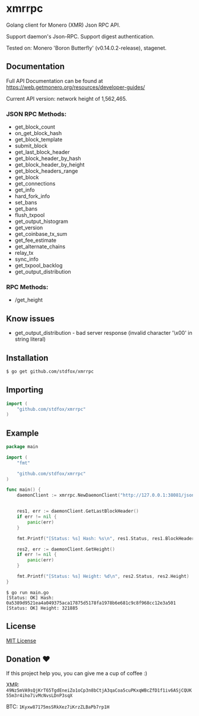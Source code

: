 # xmrrpc
Golang client for Monero (XMR) Json RPC API.

Support daemon's Json-RPC. Support digest authentication.

Tested on: Monero 'Boron Butterfly' (v0.14.0.2-release), stagenet.

## Documentation
Full API Documentation can be found at https://web.getmonero.org/resources/developer-guides/

Current API version: network height of 1,562,465.

### JSON RPC Methods:
- get_block_count
- on_get_block_hash
- get_block_template
- submit_block
- get_last_block_header
- get_block_header_by_hash
- get_block_header_by_height
- get_block_headers_range
- get_block
- get_connections
- get_info
- hard_fork_info
- set_bans
- get_bans
- flush_txpool
- get_output_histogram
- get_version
- get_coinbase_tx_sum
- get_fee_estimate
- get_alternate_chains
- relay_tx
- sync_info
- get_txpool_backlog
- get_output_distribution

### RPC Methods:
- /get_height

## Know issues
- get_output_distribution - bad server response (invalid character '\x00' in string literal)

## Installation
```bash
$ go get github.com/stdfox/xmrrpc
```

## Importing
```go
import (
    "github.com/stdfox/xmrrpc"
)
```

## Example
```go
package main

import (
	"fmt"

	"github.com/stdfox/xmrrpc"
)

func main() {
	daemonClient := xmrrpc.NewDaemonClient("http://127.0.0.1:38081/json_rpc", "username", "password")


	res1, err := daemonClient.GetLastBlockHeader()
	if err != nil {
		panic(err)
	}

	fmt.Printf("[Status: %s] Hash: %s\n", res1.Status, res1.BlockHeader.Hash)

	res2, err := daemonClient.GetHeight()
	if err != nil {
		panic(err)
	}

	fmt.Printf("[Status: %s] Height: %d\n", res2.Status, res2.Height)
}
```
```shell
$ go run main.go
[Status: OK] Hash: 0a5389d9521ea4a049375aca17875d5178fa1978b6e681c9c8f968cc12e3a501
[Status: OK] Height: 321885
```

## License
[MIT License](https://github.com/stdfox/xmrrpc/blob/master/LICENSE.md)

## Donation ❤
If this project help you, you can give me a cup of coffee :)

XMR: `49Nz5mVA9sQjKrT65TgdEneiZo1oCp3n8bCtjA3qaCoa5cuPKxqWBcZfD1f1iv6ASjCQUK55m3r4iho7ivMcNvsLDnP3sqX`

BTC: `1Kyxw87175msSRkXez7iKrzZLBaPb7rp1H`
